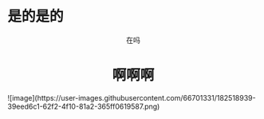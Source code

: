 # 是的是的
<p align="center">在吗</p>
<h1 align="center">啊啊啊</h1>
![image](https://user-images.githubusercontent.com/66701331/182518939-39eed6c1-62f2-4f10-81a2-365ff0619587.png)
